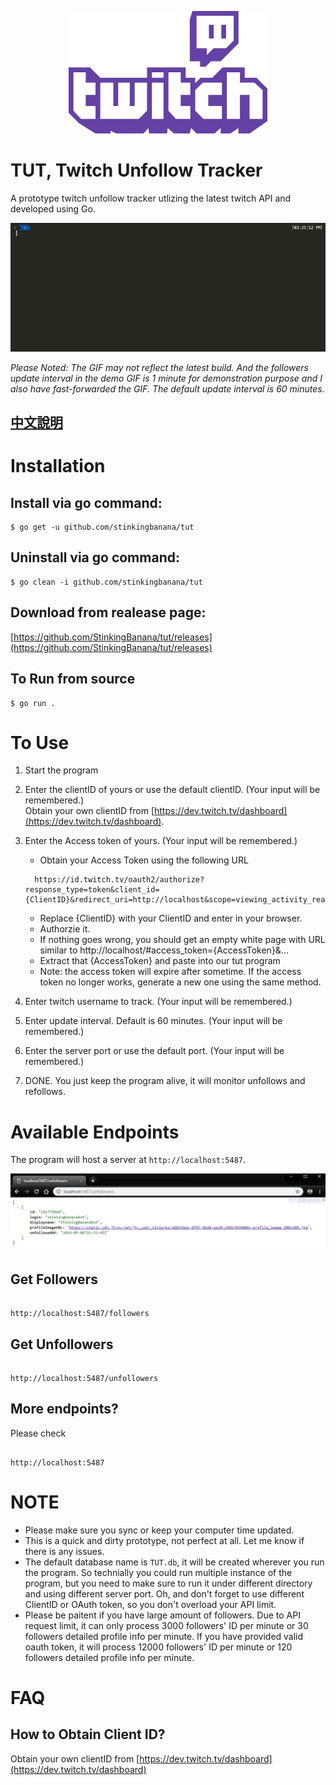 <p align="center"><a href="https://www.twitch.tv/" target="_blank" rel="noopener noreferrer"><img src="doc/Combo_Purple_RGB.png" height="196" alt="Twitch TV logo"></a></p>

# TUT, Twitch Unfollow Tracker

A prototype twitch unfollow tracker utlizing the latest twitch API and developed using Go.

<p align="center"><img src="doc/tut.gif" alt="TUT demo"></p>

_Please Noted: The GIF may not reflect the latest build. And the followers update interval in the demo GIF is 1 minute for demonstration purpose and I also have fast-forwarded the GIF. The default update interval is 60 minutes._

## [中文說明](https://github.com/StinkingBanana/tut/wiki/Chinese-%E4%B8%AD%E6%96%87%E8%AA%AA%E6%98%8E)

# Installation

## Install via go command:

```
$ go get -u github.com/stinkingbanana/tut
```

## Uninstall via go command:

```
$ go clean -i github.com/stinkingbanana/tut
```

## Download from realease page:

[https://github.com/StinkingBanana/tut/releases](https://github.com/StinkingBanana/tut/releases)

## To Run from source

```
$ go run .
```

# To Use

1. Start the program
2. Enter the clientID of yours or use the default clientID. (Your input will be remembered.)  
   Obtain your own clientID from [https://dev.twitch.tv/dashboard](https://dev.twitch.tv/dashboard).
3. Enter the Access token of yours. (Your input will be remembered.)

   - Obtain your Access Token using the following URL

   ```
     https://id.twitch.tv/oauth2/authorize?response_type=token&client_id={ClientID}&redirect_uri=http://localhost&scope=viewing_activity_read
   ```

   - Replace {ClientID} with your ClientID and enter in your browser.
   - Authorzie it.
   - If nothing goes wrong, you should get an empty white page with URL similar to http://localhost/#access_token={AccessToken}&...
   - Extract that {AccessToken} and paste into our tut program
   - Note: the access token will expire after sometime. If the access token no longer works, generate a new one using the same method.

4. Enter twitch username to track. (Your input will be remembered.)
5. Enter update interval. Default is 60 minutes. (Your input will be remembered.)
6. Enter the server port or use the default port. (Your input will be remembered.)
7. DONE. You just keep the program alive, it will monitor unfollows and refollows.

# Available Endpoints

The program will host a server at `http://localhost:5487`.

<p align="center"><img src="doc/getunfollowers.jpg" alt="TUT endpoints demo"></p>

## Get Followers

```

http://localhost:5487/followers

```

## Get Unfollowers

```

http://localhost:5487/unfollowers

```

## More endpoints?

Please check

```

http://localhost:5487

```

# NOTE

- Please make sure you sync or keep your computer time updated.
- This is a quick and dirty prototype, not perfect at all. Let me know if there is any issues.
- The default database name is `TUT.db`, it will be created wherever you run the program.
  So technially you could run multiple instance of the program, but you need to make sure to run it under different directory and using different server port.
  Oh, and don't forget to use different ClientID or OAuth token, so you don't overload your API limit.
- Please be paitent if you have large amount of followers.
  Due to API request limit, it can only process 3000 followers' ID per minute or 30 followers detailed profile info per minute.
  If you have provided valid oauth token, it will process 12000 followers' ID per minute or 120 followers detailed profile info per minute.

# FAQ

## How to Obtain Client ID?

Obtain your own clientID from [https://dev.twitch.tv/dashboard](https://dev.twitch.tv/dashboard)
